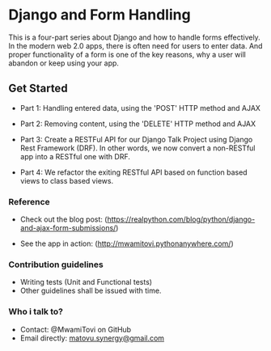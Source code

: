 
Django and Form Handling
========================

This is a four-part series about Django and how to handle forms effectively.
In the modern web 2.0 apps, there is often need for users to enter data.
And proper functionality of a form is one of the key reasons, 
why a user will abandon or keep using your app.


## Get Started


- Part 1:
Handling entered data, using the 'POST' HTTP method and AJAX

- Part 2:
Removing content, using the 'DELETE' HTTP method and AJAX

- Part 3:
Create a RESTFul API for our Django Talk Project using Django Rest Framework (DRF).
In other words, we now convert a non-RESTful app into a RESTful one with DRF.

- Part 4:
We refactor the exiting RESTful API based on function based views to class based views.


### Reference

- Check out the blog post:
(https://realpython.com/blog/python/django-and-ajax-form-submissions/)

- See the app in action: (http://mwamitovi.pythonanywhere.com/)


### Contribution guidelines
   - Writing tests (Unit and Functional tests)
   - Other guidelines shall be issued with time.

### Who i talk to?
   - Contact: @MwamiTovi on GitHub
   - Email directly: matovu.synergy@gmail.com

